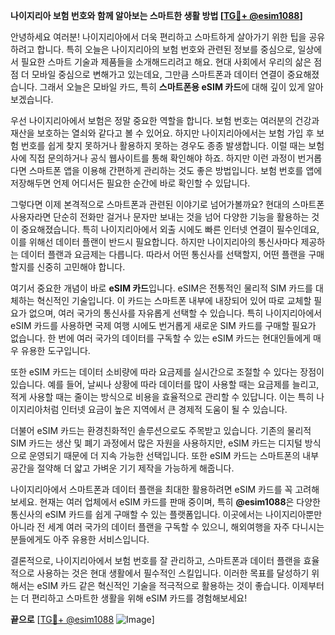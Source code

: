 **나이지리아 보험 번호와 함께 알아보는 스마트한 생활 방법 [[TG💪+ @esim1088](https://t.me/s/esim1088)]**

안녕하세요 여러분! 나이지리아에서 더욱 편리하고 스마트하게 살아가기 위한 팁을 공유하려고 합니다. 특히 오늘은 나이지리아의 보험 번호와 관련된 정보를 중심으로, 일상에서 필요한 스마트 기술과 제품들을 소개해드리려고 해요. 현대 사회에서 우리의 삶은 점점 더 모바일 중심으로 변해가고 있는데요, 그만큼 스마트폰과 데이터 연결이 중요해졌습니다. 그래서 오늘은 모바일 카드, 특히 **스마트폰용 eSIM 카드**에 대해 깊이 있게 알아보겠습니다.

우선 나이지리아에서 보험은 정말 중요한 역할을 합니다. 보험 번호는 여러분의 건강과 재산을 보호하는 열쇠와 같다고 볼 수 있어요. 하지만 나이지리아에서는 보험 가입 후 보험 번호를 쉽게 찾지 못하거나 활용하지 못하는 경우도 종종 발생합니다. 이럴 때는 보험사에 직접 문의하거나 공식 웹사이트를 통해 확인해야 하죠. 하지만 이런 과정이 번거롭다면 스마트폰 앱을 이용해 간편하게 관리하는 것도 좋은 방법입니다. 보험 번호를 앱에 저장해두면 언제 어디서든 필요한 순간에 바로 확인할 수 있답니다.

그렇다면 이제 본격적으로 스마트폰과 관련된 이야기로 넘어가볼까요? 현대의 스마트폰 사용자라면 단순히 전화만 걸거나 문자만 보내는 것을 넘어 다양한 기능을 활용하는 것이 중요해졌습니다. 특히 나이지리아에서 외출 시에도 빠른 인터넷 연결이 필수인데요, 이를 위해선 데이터 플랜이 반드시 필요합니다. 하지만 나이지리아의 통신사마다 제공하는 데이터 플랜과 요금제는 다릅니다. 따라서 어떤 통신사를 선택할지, 어떤 플랜을 구매할지를 신중히 고민해야 합니다.

여기서 중요한 개념이 바로 **eSIM 카드**입니다. eSIM은 전통적인 물리적 SIM 카드를 대체하는 혁신적인 기술입니다. 이 카드는 스마트폰 내부에 내장되어 있어 따로 교체할 필요가 없으며, 여러 국가의 통신사를 자유롭게 선택할 수 있습니다. 특히 나이지리아에서 eSIM 카드를 사용하면 국제 여행 시에도 번거롭게 새로운 SIM 카드를 구매할 필요가 없습니다. 한 번에 여러 국가의 데이터를 구독할 수 있는 eSIM 카드는 현대인들에게 매우 유용한 도구입니다.

또한 eSIM 카드는 데이터 소비량에 따라 요금제를 실시간으로 조절할 수 있다는 장점이 있습니다. 예를 들어, 날씨나 상황에 따라 데이터를 많이 사용할 때는 요금제를 늘리고, 적게 사용할 때는 줄이는 방식으로 비용을 효율적으로 관리할 수 있답니다. 이는 특히 나이지리아처럼 인터넷 요금이 높은 지역에서 큰 경제적 도움이 될 수 있습니다.

더불어 eSIM 카드는 환경친화적인 솔루션으로도 주목받고 있습니다. 기존의 물리적 SIM 카드는 생산 및 폐기 과정에서 많은 자원을 사용하지만, eSIM 카드는 디지털 방식으로 운영되기 때문에 더 지속 가능한 선택입니다. 또한 eSIM 카드는 스마트폰의 내부 공간을 절약해 더 얇고 가벼운 기기 제작을 가능하게 해줍니다.

나이지리아에서 스마트폰과 데이터 플랜을 최대한 활용하려면 eSIM 카드를 꼭 고려해보세요. 현재는 여러 업체에서 eSIM 카드를 판매 중이며, 특히 **@esim1088**은 다양한 통신사의 eSIM 카드를 쉽게 구매할 수 있는 플랫폼입니다. 이곳에서는 나이지리아뿐만 아니라 전 세계 여러 국가의 데이터 플랜을 구독할 수 있으니, 해외여행을 자주 다니시는 분들에게도 아주 유용한 서비스입니다.

결론적으로, 나이지리아에서 보험 번호를 잘 관리하고, 스마트폰과 데이터 플랜을 효율적으로 사용하는 것은 현대 생활에서 필수적인 스킬입니다. 이러한 목표를 달성하기 위해서는 eSIM 카드 같은 혁신적인 기술을 적극적으로 활용하는 것이 좋습니다. 이제부터는 더 편리하고 스마트한 생활을 위해 eSIM 카드를 경험해보세요!

**끝으로** [[TG💪+ @esim1088](https://t.me/s/esim1088) ![Image](https://i.postimg.cc/Y0z9fWf4/image.png)]